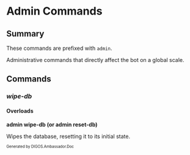 ﻿Admin Commands
==============
## Summary
These commands are prefixed with `admin`. 

Administrative commands that directly affect the bot on a global scale.

## Commands
### *wipe-db*
#### Overloads
**admin wipe-db (or admin reset-db)**

Wipes the database, resetting it to its initial state.

<sub><sup>Generated by DIGOS.Ambassador.Doc</sup></sub>